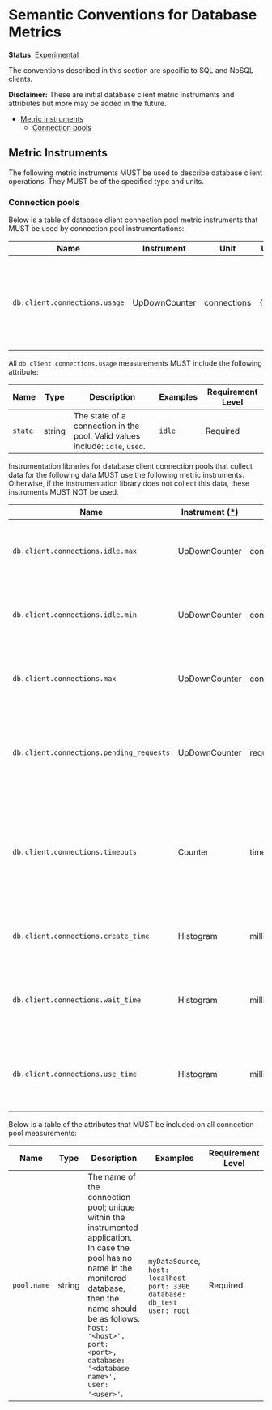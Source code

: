 <!--- Hugo front matter used to generate the website version of this page:
linkTitle: Database
--->

# Semantic Conventions for Database Metrics

**Status**: [Experimental](../../document-status.md)

The conventions described in this section are specific to SQL and NoSQL clients.

**Disclaimer:** These are initial database client metric instruments and attributes but more may be added in the future.

<!-- Re-generate TOC with `markdown-toc --no-first-h1 -i` -->

<!-- toc -->

- [Metric Instruments](#metric-instruments)
  * [Connection pools](#connection-pools)

<!-- tocstop -->

## Metric Instruments

The following metric instruments MUST be used to describe database client operations. They MUST be of the specified type
and units.

### Connection pools

Below is a table of database client connection pool metric instruments that MUST be used by connection pool
instrumentations:

| Name                          | Instrument                 | Unit        | Unit ([UCUM](README.md#instrument-units)) | Description                                                                               |
|-------------------------------|----------------------------|-------------|-------------------------------------------|-------------------------------------------------------------------------------------------|
| `db.client.connections.usage` | UpDownCounter | connections | `{connections}`                           | The number of connections that are currently in state described by the `state` attribute. |

All `db.client.connections.usage` measurements MUST include the following attribute:

| Name    | Type   | Description                                                                  | Examples | Requirement Level |
|---------|--------|------------------------------------------------------------------------------|----------|-------------------|
| `state` | string | The state of a connection in the pool. Valid values include: `idle`, `used`. | `idle`   | Required          |

Instrumentation libraries for database client connection pools that collect data for the following data MUST use the
following metric instruments. Otherwise, if the instrumentation library does not collect this data, these instruments
MUST NOT be used.

| Name                                     | Instrument ([*](README.md#instrument-types)) | Unit         | Unit ([UCUM](README.md#instrument-units)) | Description                                                                                       |
|------------------------------------------|----------------------------------------------|--------------|-------------------------------------------|---------------------------------------------------------------------------------------------------|
| `db.client.connections.idle.max`         | UpDownCounter                                | connections  | `{connections}`                           | The maximum number of idle open connections allowed.                                              |
| `db.client.connections.idle.min`         | UpDownCounter                                | connections  | `{connections}`                           | The minimum number of idle open connections allowed.                                              |
| `db.client.connections.max`              | UpDownCounter                                | connections  | `{connections}`                           | The maximum number of open connections allowed.                                                   |
| `db.client.connections.pending_requests` | UpDownCounter                                | requests     | `{requests}`                              | The number of pending requests for an open connection, cumulative for the entire pool.            |
| `db.client.connections.timeouts`         | Counter                                      | timeouts     | `{timeouts}`                              | The number of connection timeouts that have occurred trying to obtain a connection from the pool. |
| `db.client.connections.create_time`      | Histogram                                    | milliseconds | `ms`                                      | The time it took to create a new connection.                                                      |
| `db.client.connections.wait_time`        | Histogram                                    | milliseconds | `ms`                                      | The time it took to obtain an open connection from the pool.                                      |
| `db.client.connections.use_time`         | Histogram                                    | milliseconds | `ms`                                      | The time between borrowing a connection and returning it to the pool.                             |

Below is a table of the attributes that MUST be included on all connection pool measurements:

| Name        | Type   | Description                                                                  | Examples       | Requirement Level |
|-------------|--------|------------------------------------------------------------------------------|----------------|-------------------|
| `pool.name` | string | The name of the connection pool; unique within the instrumented application. In case the pool has no name in the monitored database, then the name should be as follows: `host: '<host>', port: <port>, database: '<database name>', user: '<user>'`. | `myDataSource`, `host: localhost port: 3306 database: db_test user: root`  | Required          |
